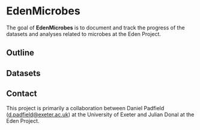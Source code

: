 
<!-- README.md is generated from README.Rmd. Please edit that file -->

# EdenMicrobes

<!-- badges: start -->
<!-- badges: end -->

The goal of **EdenMicrobes** is to document and track the progress of
the datasets and analyses related to microbes at the Eden Project.

## Outline

## Datasets

## Contact

This project is primarily a collaboration between Daniel Padfield
(<d.padfield@exeter.ac.uk>) at the University of Exeter and Julian Donal
at the Eden Project.
